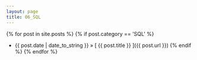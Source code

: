 ```yaml
---
layout: page
title: 06_SQL
---
```

{% for post in site.posts %}
  {% if post.category == 'SQL' %}
  * {{ post.date | date_to_string }} &raquo; [ {{ post.title }} ]({{ post.url }})
  {% endif %}
{% endfor %}

